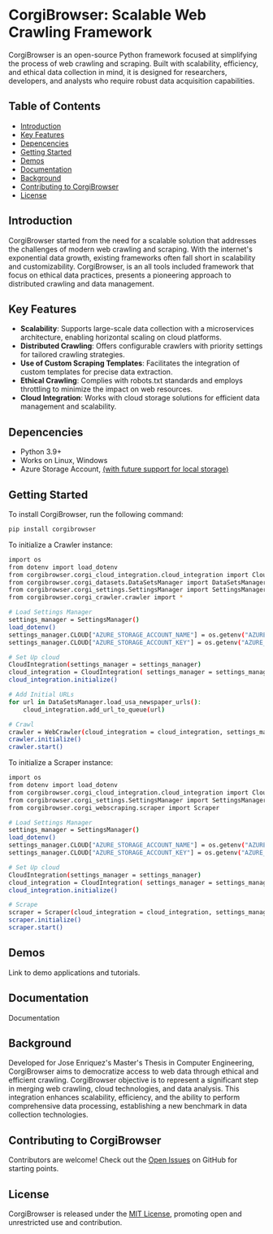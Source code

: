 # CorgiBrowser: Scalable Web Crawling Framework

CorgiBrowser is an open-source Python framework focused at simplifying the process of web crawling and scraping. Built with scalability, efficiency, and ethical data collection in mind, it is designed for researchers, developers, and analysts who require robust data acquisition capabilities.

## Table of Contents

- [Introduction](#introduction)
- [Key Features](#key-features)
- [Depencencies](#dependencies)
- [Getting Started](#getting-started)
- [Demos](#demos)
- [Documentation](#documentation)
- [Background](#background)
- [Contributing to CorgiBrowser](#contributing-to-corgibrowser)
- [License](#license)

## Introduction
CorgiBrowser started from the need for a scalable solution that addresses the challenges of modern web crawling and scraping. With the internet's exponential data growth, existing frameworks often fall short in scalability and customizability. CorgiBrowser, is an all tools included framework that focus on ethical data practices, presents a pioneering approach to distributed crawling and data management.

## Key Features

- **Scalability**: Supports large-scale data collection with a microservices architecture, enabling horizontal scaling on cloud platforms.
- **Distributed Crawling**: Offers configurable crawlers with priority settings for tailored crawling strategies.
- **Use of Custom Scraping Templates**: Facilitates the integration of custom templates for precise data extraction.
- **Ethical Crawling**: Complies with robots.txt standards and employs throttling to minimize the impact on web resources.
- **Cloud Integration**: Works with cloud storage solutions for efficient data management and scalability.

## Depencencies

* Python 3.9+
* Works on Linux, Windows
* Azure Storage Account, [(with future support for local storage)](https://github.com/j-enriquez/corgibrowser/issues/2)


## Getting Started

To install CorgiBrowser, run the following command:

```sh
pip install corgibrowser
```

To initialize a Crawler instance:
```sh
import os
from dotenv import load_dotenv
from corgibrowser.corgi_cloud_integration.cloud_integration import CloudIntegration
from corgibrowser.corgi_datasets.DataSetsManager import DataSetsManager
from corgibrowser.corgi_settings.SettingsManager import SettingsManager
from corgibrowser.corgi_crawler.crawler import *

# Load Settings Manager
settings_manager = SettingsManager()
load_dotenv()
settings_manager.CLOUD["AZURE_STORAGE_ACCOUNT_NAME"] = os.getenv("AZURE_STORAGE_ACCOUNT_NAME")
settings_manager.CLOUD["AZURE_STORAGE_ACCOUNT_KEY"] = os.getenv("AZURE_STORAGE_ACCOUNT_KEY")

# Set Up cloud
CloudIntegration(settings_manager = settings_manager)
cloud_integration = CloudIntegration( settings_manager = settings_manager )
cloud_integration.initialize()

# Add Initial URLs
for url in DataSetsManager.load_usa_newspaper_urls():
    cloud_integration.add_url_to_queue(url)

# Crawl
crawler = WebCrawler(cloud_integration = cloud_integration, settings_manager=settings_manager )
crawler.initialize()
crawler.start()
```

To initialize a Scraper instance:
```sh
import os
from dotenv import load_dotenv
from corgibrowser.corgi_cloud_integration.cloud_integration import CloudIntegration
from corgibrowser.corgi_settings.SettingsManager import SettingsManager
from corgibrowser.corgi_webscraping.scraper import Scraper

# Load Settings Manager
settings_manager = SettingsManager()
load_dotenv()
settings_manager.CLOUD["AZURE_STORAGE_ACCOUNT_NAME"] = os.getenv("AZURE_STORAGE_ACCOUNT_NAME")
settings_manager.CLOUD["AZURE_STORAGE_ACCOUNT_KEY"] = os.getenv("AZURE_STORAGE_ACCOUNT_KEY")

# Set Up cloud
CloudIntegration(settings_manager = settings_manager)
cloud_integration = CloudIntegration( settings_manager = settings_manager )
cloud_integration.initialize()

# Scrape
scraper = Scraper(cloud_integration = cloud_integration, settings_manager=settings_manager )
scraper.initialize()
scraper.start()
```

## Demos

Link to demo applications and tutorials.

## Documentation

Documentation

## Background

Developed for Jose Enriquez's Master's Thesis in Computer Engineering, CorgiBrowser aims to democratize access to web data through ethical and efficient crawling. CorgiBrowser objective is to represent a significant step in merging web crawling, cloud technologies, and data analysis. This integration enhances scalability, efficiency, and the ability to perform comprehensive data processing, establishing a new benchmark in data collection technologies.

## Contributing to CorgiBrowser

Contributors are welcome! Check out the [Open Issues](https://github.com/j-enriquez/corgibrowser/issues) on GitHub for starting points.

## License
CorgiBrowser is released under the [MIT License](https://github.com/j-enriquez/corgibrowser/blob/main/LICENSE), promoting open and unrestricted use and contribution.






